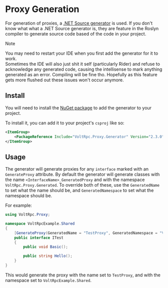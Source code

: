 # Proxy Generation

For generation of proxies, a [.NET Source generator](https://devblogs.microsoft.com/dotnet/introducing-c-source-generators/) is used. If you don't know what what a .NET Source generator is, they are feature in the Roslyn compiler to generate source code based of the code in your project.

> [!NOTE]
> You may need to restart your IDE when you first add the generator for it to work.<br>
> Sometimes the IDE will also just shit it self (particularly Rider) and refuse to acknowledge any generated code, causing the intellisense to mark anything generated as an error. Compiling will be fine tho.
> Hopefully as this feature gets more flushed out these issues won't occur anymore.

## Install

You will need to install the [NuGet package](https://www.nuget.org/packages/VoltRpc.Proxy.Generator/) to add the generator to your project.

To install it, you can add it to your project's `csproj` like so:

```xml
<ItemGroup>
    <PackageReference Include="VoltRpc.Proxy.Generator" Version="2.3.0" />
</ItemGroup>
```

## Usage

The generator will generate proxies for any `interface` marked with an `GenerateProxy` attribute. By default the generator will generate classes with the name `<InterfaceName>_GeneratedProxy` and with the namespace `VoltRpc.Proxy.Generated`. To override both of these, use the `GeneratedName` to set what the name should be, and `GeneratedNamespace` to set what the namespace should be.

For example:
```csharp
using VoltRpc.Proxy;

namespace VoltRpcExample.Shared
{
    [GenerateProxy(GeneratedName = "TestProxy", GeneratedNamespace = "VoltRpcExample.Shared")]
    public interface ITest
    {
        public void Basic();

        public string Hello();
    }
}
```

This would generate the proxy with the name set to `TestProxy`, and with the namespace set to `VoltRpcExample.Shared`.
